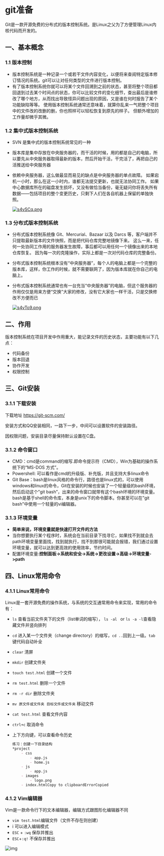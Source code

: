 # git准备

Git是一款开源免费的分布式的版本控制系统。是Linux之父为了方便管理Linux内核代码而开发的。

## 一、基本概念

### 1.1 版本控制

- 版本控制系统是一种记录一个或若干文件内容变化，以便将来查阅特定版本修订情况的系统。git可以让对任何类型的文件进行版本控制。
- 有了版本控制系统你就可以将某个文件回溯到之前的状态，甚至将整个项目都回退到过去某个时间点的状态，你可以比较文件的变化细节，查出最后是谁修改了哪个地方，从而找出导致怪异问题出现的原因，又是谁在何时报告了某个功能缺陷等等。 使用版本控制系统通常还意味着，就算你乱来一气把整个项目中的文件改的改删的删，你也照样可以轻松恢复到原先的样子。 但额外增加的工作量却微乎其微。

### 1.2 集中式版本控制系统

- SVN 是集中式的版本控制系统常见的一种

- 版本库是集中存放在中央服务器的，而干活的时候，用的都是自己的电脑，所以要先从中央服务器取得最新的版本，然后开始干活，干完活了，再把自己的活推送给中央服务器

- 依赖中央服务器，这么做最显而易见的缺点是中央服务器的单点故障。 如果宕机一小时，那么在这一小时内，谁都无法提交更新，也就无法协同工作。 如果中心数据库所在的磁盘发生损坏，又没有做恰当备份，毫无疑问你将丢失所有数据——包括项目的整个变更历史，只剩下人们在各自机器上保留的单独快照。

  [![s4vSCq.png](https://s3.ax1x.com/2021/01/21/s4vSCq.png)](https://imgchr.com/i/s4vSCq)

### 1.3 分布式版本控制系统

- 分布式版本控制系统像 Git、Mercurial、Bazaar 以及 Darcs 等，客户端并不只提取最新版本的文件快照，而是把代码仓库完整地镜像下来。 这么一来，任何一处协同工作用的服务器发生故障，事后都可以用任何一个镜像出来的本地仓库恢复。 因为每一次的克隆操作，实际上都是一次对代码仓库的完整备份。

- 分布式版本控制系统根本没有“中央服务器”，每个人的电脑上都是一个完整的版本库，这样，你工作的时候，就不需要联网了，因为版本库就在你自己的电脑上。

- 分布式版本控制系统通常也有一台充当“中央服务器”的电脑，但这个服务器的作用仅仅是用来方便“交换”大家的修改，没有它大家也一样干活，只是交换修改不方便而已

  [![s4vTo9.png](https://s3.ax1x.com/2021/01/21/s4vTo9.png)](https://imgchr.com/i/s4vTo9)

## 二、作用

版本控制系统在项目开发中作用重大，能记录文件的历史状态，主要功能有以下几点：

- 代码备份
- 版本回退
- 协作开发
- 权限控制

## 三、Git安装

### 3.1.1 下载安装

下载地址 https://git-scm.com/

安装方式和QQ安装相同，一路下一步，中间可以设置软件的安装路径。

因权限问题，安装目录尽量保持默认设置在C盘。

### 3.1.2 命令窗口

- CMD：cmd是command的缩写.即命令提示符（CMD），Win为基础的操作系统下的“MS-DOS 方式”。
- Powershell: 可以看作是cmd的升级版、补充版，并且支持大多linux命令
- Git Base：bash是linux风格的命令行，路径也是linux式的，可以使用windows和linux的命令，Git在安装的时候也安装了一个轻量级的bash环境，然后启动这个”git bash”，出来的命令窗口就带有这个bash环境的环境变量。bash是基于shell的命令库，本身是unix下的命令脚本。你甚至可以在”git bash”中使用一个轻量的vi编辑器。

### 3.1.3 环境变量

- **简单来说，环境变量就是快速打开文件的方法**
- 当你想要执行某个程序时，系统会在当前目录下找寻它，如果找不到就会去path环境变量里面找，找到就执行，找不到那很可能就会报错，我们通过设置环境变量，就可以达到更高效的使用效率，节约时间。
- 配置环境变量:**控制面板->系统和安全->系统->更改设置->高级->环境变量->path**

## 四、Linux常用命令

### 4.1.1 Linux常用命令

Linux是一套开源免费的操作系统，与系统的交互通常用命令来实现，常用的命令有：

- `ls` 查看当前文件夹下的文件（list单词的缩写）， `ls -al ` or `ls -a -l`查看隐藏文件并竖向排列

- `cd` 进入某一个文件夹（change directory）的缩写，`cd ..`回到上一级。`tab`键代码自动补全

- `clear` 清屏

- `mkdir` 创建文件夹

- `touch test.html` 创建一个文件

- `rm test.html` 删除一个文件

- `rm -r dir` 删除文件夹

- `mv 原文件或文件夹 目标文件或文件夹` 移动文件

- `cat test.html` 查看文件内容

- `ctrl+c` 取消命令

- 上下方向键，可以查看命令历史

  ```md
  练习：创建一下目录结构
  *project
      - css
          - app.js
          - home.js
      - js
          - app.js
      - images
          - logo.png
      - index.htmlCopy to clipboardErrorCopied
  ```

### 4.1.2 Vim编辑器

Vim是一款命令行下的文本编辑器，编辑方式跟图形化编辑器不同

- `vim test.html`编辑文件（文件不存在则创建）
- i 可以进入编辑模式
- `ESC` + `:wq` 保存并推出
- `ESC`+`:q!` 不保存并推出

![img](https://tva1.sinaimg.cn/large/007S8ZIlgy1gfdqt2es84j30iy0b2abb.jpg)